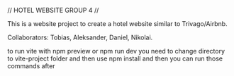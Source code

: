 // HOTEL WEBSITE GROUP 4 //

This is a website project to create a hotel website similar to Trivago/Airbnb.

Collaborators: Tobias, Aleksander, Daniel, Nikolai.


to run vite with npm preview or npm run dev you need to change directory to vite-project folder and then use npm install and then you can run those commands after 